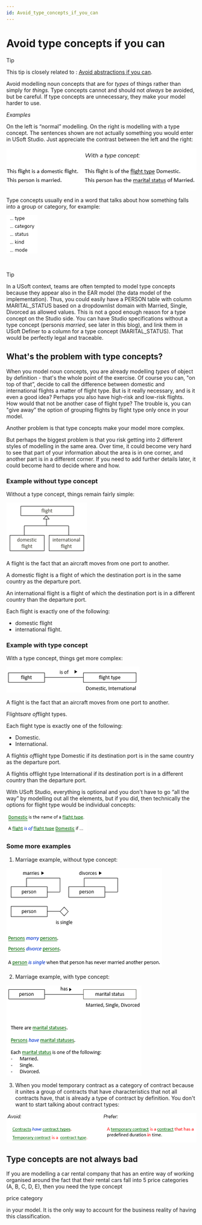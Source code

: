 ```yaml
---
id: Avoid_type_concepts_if_you_can
---
```


# Avoid type concepts if you can

> [!TIP]
> This tip is closely related to : [Avoid abstractions if you can](/docs/Business_rules/How_to_model_a_vocabulary_successfully/Avoid_abstractions_if_you_can.md).

Avoid modelling noun concepts that are for *types* of things rather than simply for *things.* Type concepts cannot and should not *always* be avoided, but be careful. If type concepts are unnecessary, they make your model harder to use.

*Examples*

On the left is “normal” modelling. On the right is modelling with a type concept. The sentences shown are not actually something you would enter in USoft Studio. Just appreciate the contrast between the left and the right:

![](./assets/eefafeaa-b566-4c74-8498-f9f1e1360a04.png)

Type concepts usually end in a word that talks about how something falls into a group or category, for example:

![](./assets/be54bd4e-965f-4e72-9a94-70d3344c2a7d.png)

 

> [!TIP]
> In a USoft context, teams are often tempted to model type concepts because they appear also in the EAR model (the data model of the implementation). Thus, you could easily have a PERSON table with column MARITAL_STATUS based on a dropdownlist domain with Married, Single, Divorced as allowed values.
> This is not a good enough reason for a type concept on the Studio side. You can have Studio specifications without a type concept (person*is married*, see later in this blog), and link them in USoft Definer to a column for a type concept (MARITAL_STATUS). That would be perfectly legal and traceable.

## What's the problem with type concepts?

When you model noun concepts, you are already modelling *types* of object by definition - that's the whole point of the exercise. Of course you can, "on top of that”, decide to call the difference between domestic and international flights a matter of flight type. But is it really necessary, and is it even a good idea? Perhaps you also have high-risk and low-risk flights. How would that not be another case of flight type? The trouble is, you can "give away” the option of grouping flights by flight type only once in your model.

Another problem is that type concepts make your model more complex.

But perhaps the biggest problem is that you risk getting into 2 different styles of modelling in the same area. Over time, it could become very hard to see that part of your information about the area is in one corner, and another part is in a different corner. If you need to add further details later, it could become hard to decide where and how.

### Example without type concept

Without a type concept, things remain fairly simple:

![](./assets/3746ff9c-8736-4550-9bc6-c80957d0fb3a.png)

A flight is the fact that an aircraft moves from one port to another.

A domestic flight is a flight of which the destination port is in the same country as the departure port.

An international flight is a flight of which the destination port is in a different country than the departure port.

Each flight is exactly one of the following:

- domestic flight
- international flight.

### Example with type concept

With a type concept, things get more complex:

![](./assets/011526c7-4f29-4e86-9ae3-b0df7a31f3c2.png)

A flight is the fact that an aircraft moves from one port to another.

Flights*are of*flight types.

Each flight type is exactly one of the following:

- Domestic.
- International.

A flight*is of*flight type Domestic if its destination port is in the same country as the departure port.

A flightis offlight type International if its destination port is in a different country than the departure port.

With USoft Studio, everything is optional and you don't have to go “all the way” by modelling out all the elements, but if you did, then technically the options for flight type would be individual concepts:

![](./assets/279ee69e-ea3e-4f10-a639-2c17dfe4b8c9.png)

### Some more examples

1. Marriage example, without type concept:

![](./assets/c3a3df2d-3e46-4ba1-95c7-2779c0fff6c7.png)

2. Marriage example, with type concept:

![](./assets/e0d05bc0-6a3c-4bbb-8532-865326cc9230.png)

3. When you model temporary contract as a category of contract because it unites a group of contracts that have characteristics that not all contracts have, that is already a type of contract by definition. You don't want to start talking about contract types:

![](./assets/10bcc8b6-6dba-4559-b26e-e8c6373a295a.png)

## Type concepts are not always bad

If you are modelling a car rental company that has an entire way of working organised around the fact that their rental cars fall into 5 price categories (A, B, C, D, E), then you need the type concept

price category

in your model. It is the only way to account for the business reality of having this classification.

 